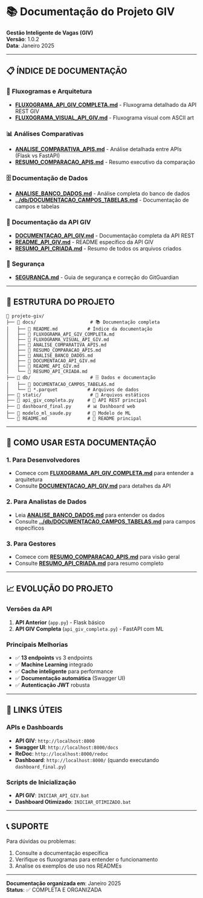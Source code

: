 # 📚 Documentação do Projeto GIV

**Gestão Inteligente de Vagas (GIV)**  
**Versão**: 1.0.2  
**Data**: Janeiro 2025

---

## 📋 **ÍNDICE DE DOCUMENTAÇÃO**

### 🔄 **Fluxogramas e Arquitetura**
- **[FLUXOGRAMA_API_GIV_COMPLETA.md](./FLUXOGRAMA_API_GIV_COMPLETA.md)** - Fluxograma detalhado da API REST GIV
- **[FLUXOGRAMA_VISUAL_API_GIV.md](./FLUXOGRAMA_VISUAL_API_GIV.md)** - Fluxograma visual com ASCII art

### 📊 **Análises Comparativas**
- **[ANALISE_COMPARATIVA_APIS.md](./ANALISE_COMPARATIVA_APIS.md)** - Análise detalhada entre APIs (Flask vs FastAPI)
- **[RESUMO_COMPARACAO_APIS.md](./RESUMO_COMPARACAO_APIS.md)** - Resumo executivo da comparação

### 🗄️ **Documentação de Dados**
- **[ANALISE_BANCO_DADOS.md](./ANALISE_BANCO_DADOS.md)** - Análise completa do banco de dados
- **[../db/DOCUMENTACAO_CAMPOS_TABELAS.md](../db/DOCUMENTACAO_CAMPOS_TABELAS.md)** - Documentação de campos e tabelas

### 🚀 **Documentação da API GIV**
- **[DOCUMENTACAO_API_GIV.md](./DOCUMENTACAO_API_GIV.md)** - Documentação completa da API REST
- **[README_API_GIV.md](./README_API_GIV.md)** - README específico da API GIV
- **[RESUMO_API_CRIADA.md](./RESUMO_API_CRIADA.md)** - Resumo de todos os arquivos criados

### 🔐 **Segurança**
- **[SEGURANCA.md](./SEGURANCA.md)** - Guia de segurança e correção do GitGuardian

---

## 🎯 **ESTRUTURA DO PROJETO**

```
📁 projeto-giv/
├── 📁 docs/                    # 📚 Documentação completa
│   ├── 📄 README.md           # Índice da documentação
│   ├── 📄 FLUXOGRAMA_API_GIV_COMPLETA.md
│   ├── 📄 FLUXOGRAMA_VISUAL_API_GIV.md
│   ├── 📄 ANALISE_COMPARATIVA_APIS.md
│   ├── 📄 RESUMO_COMPARACAO_APIS.md
│   ├── 📄 ANALISE_BANCO_DADOS.md
│   ├── 📄 DOCUMENTACAO_API_GIV.md
│   ├── 📄 README_API_GIV.md
│   └── 📄 RESUMO_API_CRIADA.md
├── 📁 db/                      # 🗄️ Dados e documentação
│   ├── 📄 DOCUMENTACAO_CAMPOS_TABELAS.md
│   └── 📄 *.parquet           # Arquivos de dados
├── 📁 static/                  # 🎨 Arquivos estáticos
├── 📄 api_giv_completa.py     # 🚀 API REST principal
├── 📄 dashboard_final.py      # 📊 Dashboard web
├── 📄 modelo_ml_saude.py      # 🤖 Modelo de ML
└── 📄 README.md               # 📖 README principal
```

---

## 🚀 **COMO USAR ESTA DOCUMENTAÇÃO**

### **1. Para Desenvolvedores**
- Comece com **[FLUXOGRAMA_API_GIV_COMPLETA.md](./FLUXOGRAMA_API_GIV_COMPLETA.md)** para entender a arquitetura
- Consulte **[DOCUMENTACAO_API_GIV.md](./DOCUMENTACAO_API_GIV.md)** para detalhes da API

### **2. Para Analistas de Dados**
- Leia **[ANALISE_BANCO_DADOS.md](./ANALISE_BANCO_DADOS.md)** para entender os dados
- Consulte **[../db/DOCUMENTACAO_CAMPOS_TABELAS.md](../db/DOCUMENTACAO_CAMPOS_TABELAS.md)** para campos específicos

### **3. Para Gestores**
- Comece com **[RESUMO_COMPARACAO_APIS.md](./RESUMO_COMPARACAO_APIS.md)** para visão geral
- Consulte **[RESUMO_API_CRIADA.md](./RESUMO_API_CRIADA.md)** para resumo completo

---

## 📈 **EVOLUÇÃO DO PROJETO**

### **Versões da API**
1. **API Anterior** (`app.py`) - Flask básico
2. **API GIV Completa** (`api_giv_completa.py`) - FastAPI com ML

### **Principais Melhorias**
- ✅ **13 endpoints** vs 3 endpoints
- ✅ **Machine Learning** integrado
- ✅ **Cache inteligente** para performance
- ✅ **Documentação automática** (Swagger UI)
- ✅ **Autenticação JWT** robusta

---

## 🔗 **LINKS ÚTEIS**

### **APIs e Dashboards**
- **API GIV**: `http://localhost:8000`
- **Swagger UI**: `http://localhost:8000/docs`
- **ReDoc**: `http://localhost:8000/redoc`
- **Dashboard**: `http://localhost:8000/` (quando executando `dashboard_final.py`)

### **Scripts de Inicialização**
- **API GIV**: `INICIAR_API_GIV.bat`
- **Dashboard Otimizado**: `INICIAR_OTIMIZADO.bat`

---

## 📞 **SUPORTE**

Para dúvidas ou problemas:
1. Consulte a documentação específica
2. Verifique os fluxogramas para entender o funcionamento
3. Analise os exemplos de uso nos READMEs

---

**Documentação organizada em**: Janeiro 2025  
**Status**: ✅ COMPLETA E ORGANIZADA
